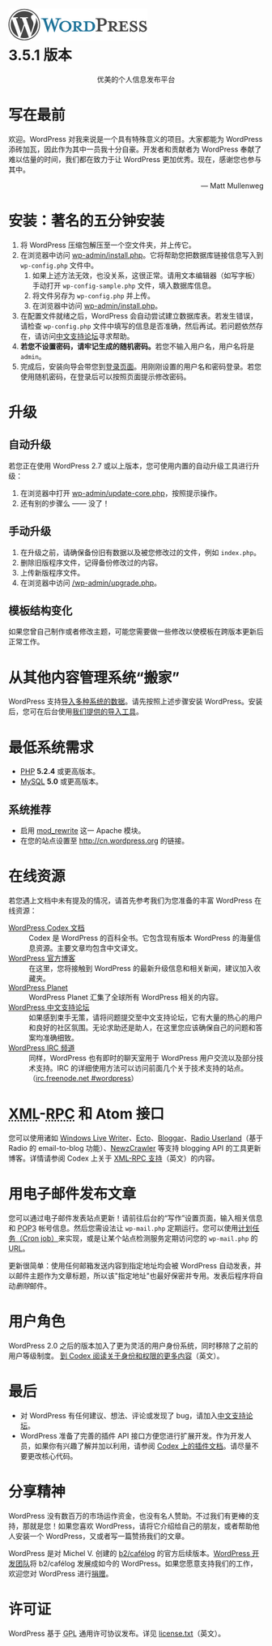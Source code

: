 <html xmlns="http://www.w3.org/1999/xhtml">
<head>
        <meta http-equiv="Content-Type" content="text/html; charset=utf-8" />
        <title>WordPress &#8250; 说明</title>
        <link rel="stylesheet" href="wp-admin/css/install.css?ver=20100228" type="text/css" />
</head>
<body>
<h1 id="logo">
        <a href="http://wordpress.org/"><img alt="WordPress" src="wp-admin/images/wordpress-logo.png" /></a>
        <br /> 3.5.1 版本
</h1>
<p style="text-align: center">优美的个人信息发布平台</p>

<h1>写在最前</h1>
<p>欢迎。WordPress 对我来说是一个具有特殊意义的项目。大家都能为 WordPress 添砖加瓦，因此作为其中一员我十分自豪。开发者和贡献者为 WordPress 奉献了难以估量的时间，我们都在致力于让 WordPress 更加优秀。现在，感谢您也参与其中。</p>
<p style="text-align: right">&#8212; Matt Mullenweg</p>

<h1>安装：著名的五分钟安装</h1>
<ol>
        <li>将 WordPress 压缩包解压至一个空文件夹，并上传它。</li>
        <li>在浏览器中访问 <span class="file"><a href="wp-admin/install.php">wp-admin/install.php</a></span>。它将帮助您把数据库链接信息写入到 <code>wp-config.php</code> 文件中。
                <ol>
                        <li>如果上述方法无效，也没关系，这很正常。请用文本编辑器（如写字板）手动打开 <code>wp-config-sample.php</code> 文件，填入数据库信息。</li>
                        <li>将文件另存为 <code>wp-config.php</code> 并上传。</li>
                        <li>在浏览器中访问 <span class="file"><a href="wp-admin/install.php">wp-admin/install.php</a></span>。</li>
                </ol>
        </li>
        <li>在配置文件就绪之后，WordPress 会自动尝试建立数据库表。若发生错误，请检查 <code>wp-config.php</code> 文件中填写的信息是否准确，然后再试。若问题依然存在，请访问<a href="http://zh-cn.forums.wordpress.org/" title="WordPress 支持论坛">中文支持论坛</a>寻求帮助。</li>
        <li><strong>若您不设置密码，请牢记生成的随机密码。</strong>若您不输入用户名，用户名将是 <code>admin</code>。</li>
        <li>完成后，安装向导会带您到<a href="wp-login.php">登录页面</a>。用刚刚设置的用户名和密码登录。若您使用随机密码，在登录后可以按照页面提示修改密码。</li>
</ol>

<h1>升级</h1>
<h2>自动升级</h2>
<p>若您正在使用 WordPress 2.7 或以上版本，您可使用内置的自动升级工具进行升级：</p>
<ol>
        <li>在浏览器中打开 <span class="file"><a href="wp-admin/update-core.php">wp-admin/update-core.php</a></span>，按照提示操作。</li>
        <li>还有别的步骤么 —— 没了！</li>
</ol>

<h2>手动升级</h2>
<ol>
        <li>在升级之前，请确保备份旧有数据以及被您修改过的文件，例如 <code>index.php</code>。</li>
        <li>删除旧版程序文件，记得备份修改过的内容。</li>
        <li>上传新版程序文件。</li>
        <li>在浏览器中访问 <span class="file"><a href="wp-admin/upgrade.php">/wp-admin/upgrade.php</a>。</span></li>
</ol>

<h2>模板结构变化</h2>
<p>如果您曾自己制作或者修改主题，可能您需要做一些修改以使模板在跨版本更新后正常工作。</p>

<h1>从其他内容管理系统“搬家”</h1>
<p>WordPress 支持<a href="http://codex.wordpress.org/Importing_Content">导入多种系统的数据</a>。请先按照上述步骤安装 WordPress。安装后，您可在后台使用<a href="wp-admin/import.php" title="Import to WordPress">我们提供的导入工具</a>。</p>

<h1>最低系统需求</h1>
<ul>
        <li><a href="http://php.net/">PHP</a> <strong>5.2.4</strong> 或更高版本。</li>
        <li><a href="http://www.mysql.com/">MySQL</a> <strong>5.0</strong> 或更高版本。</li>
</ul>

<h2>系统推荐</h2>
<ul>
        <li>启用 <a href="http://httpd.apache.org/docs/2.2/mod/mod_rewrite.html">mod_rewrite</a> 这一 Apache 模块。</li>
        <li>在您的站点设置至 <a href="http://cn.wordpress.org/">http://cn.wordpress.org</a> 的链接。</li>
</ul>

<h1>在线资源</h1>
<p>若您遇上文档中未有提及的情况，请首先参考我们为您准备的丰富 WordPress 在线资源：</p>
<dl>
        <dt><a href="http://codex.wordpress.org/">WordPress Codex 文档</a></dt>
                <dd>Codex 是 WordPress 的百科全书。它包含现有版本 WordPress 的海量信息资源。主要文章均包含中文译文。</dd>
        <dt><a href="http://wordpress.org/news/">WordPress 官方博客</a></dt>
                <dd>在这里，您将接触到 WordPress 的最新升级信息和相关新闻，建议加入收藏夹。</dd>
        <dt><a href="http://planet.wordpress.org/">WordPress Planet </a></dt>
                <dd>WordPress Planet 汇集了全球所有 WordPress 相关的内容。</dd>
        <dt><a href="http://zh-cn.forums.wordpress.org/forum/issues">WordPress 中文支持论坛</a></dt>
                <dd>如果感到束手无策，请将问题提交至中文支持论坛，它有大量的热心的用户和良好的社区氛围。无论求助还是助人，在这里您应该确保自己的问题和答案均准确细致。</dd>
        <dt><a href="http://codex.wordpress.org/IRC">WordPress IRC 频道</a></dt>
                <dd>同样，WordPress 也有即时的聊天室用于 WordPress 用户交流以及部分技术支持。IRC 的详细使用方法可以访问前面几个关于技术支持的站点。（<a href="irc://irc.freenode.net/wordpress">irc.freenode.net #wordpress</a>）</dd>
</dl>

<h1><abbr title="eXtensible Markup Language">XML</abbr>-<abbr title="Remote Procedure Call">RPC</abbr> 和 Atom 接口</h1>
<p>您可以使用诸如 <a href="http://windowslivewriter.spaces.live.com/">Windows Live Writer</a>、<a href="http://ecto.kung-foo.tv/">Ecto</a>、<a href="http://bloggar.com/">Bloggar</a>、<a href="http://radio.userland.com">Radio Userland</a>（基于 Radio 的 email-to-blog 功能）、<a href="http://www.newzcrawler.com/">NewzCrawler</a> 等支持 blogging API 的工具更新博客。详情请参阅 Codex 上关于 <a href="http://codex.wordpress.org/XML-RPC_Support">XML-RPC 支持</a>（英文）的内容。</p>

<h1>用电子邮件发布文章</h1>
<p>您可以通过电子邮件发表站点更新！请前往后台的“写作”设置页面，输入相关信息和 <abbr title="Post Office Protocol 第三版本">POP3</abbr> 帐号信息。然后您需设法让 <code>wp-mail.php</code> 定期运行。您可以使用<a href="http://en.wikipedia.org/wiki/Cron">计划任务（Cron job）</a>来实现，或是让某个站点检测服务定期访问您的 <code>wp-mail.php</code> 的 <abbr title="Uniform Resource Locator">URL</abbr>。</p>
<p>更新很简单：使用任何邮箱发送内容到指定地址均会被 WordPress 自动发表，并以邮件主题作为文章标题，所以该"指定地址"也最好保密并专用。发表后程序将自动<em>删除</em>邮件。</p>

<h1>用户角色</h1>
<p>WordPress 2.0 之后的版本加入了更为灵活的用户身份系统，同时移除了之前的用户等级制度。 <a href="http://codex.wordpress.org/Roles_and_Capabilities">到 Codex 阅读关于身份和权限的更多内容</a>（英文）。</p>

<h1>最后</h1>
<ul>
        <li>对 WordPress 有任何建议、想法、评论或发现了 bug，请加入<a href="http://zh-cn.forums.wordpress.org/">中文支持论坛</a>。</li>
        <li>WordPress 准备了完善的插件 API 接口方便您进行扩展开发。作为开发人员，如果你有兴趣了解并加以利用，请参阅 <a href="http://codex.wordpress.org/Plugin_API">Codex 上的插件文档</a>。请尽量不要更改核心代码。</li>
</ul>

<h1>分享精神</h1>
<p>WordPress 没有数百万的市场运作资金，也没有名人赞助。不过我们有更棒的支持，那就是您！如果您喜欢 WordPress，请将它介绍给自己的朋友，或者帮助他人安装一个 WordPress，又或者写一篇赞扬我们的文章。</p>

<p>WordPress 是对 Michel V. 创建的 <a href="http://cafelog.com/">b2/caf&#233;log</a> 的官方后续版本。<a href="http://wordpress.org/about/">WordPress 开发团队</a>将 b2/caf&#233;log 发展成如今的 WordPress。如果您愿意支持我们的工作，欢迎您对 WordPress 进行<a href="http://wordpress.org/donate/">捐赠</a>。</p>

<h1>许可证</h1>
<p>WordPress 基于 <abbr title="GNU Public License">GPL</abbr> 通用许可协议发布。详见 <a href="license.txt">license.txt</a>（英文）。</p>


</body>
</html>
